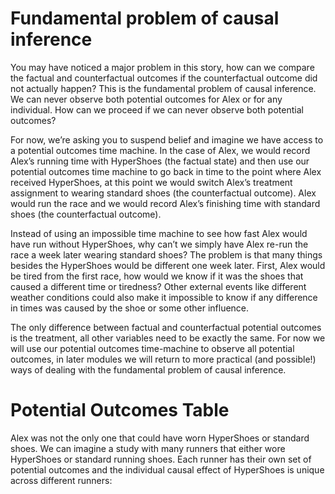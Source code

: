# Fundamental problem of causal inference

You may have noticed a major problem in this story, how can we compare the factual and counterfactual outcomes if the counterfactual outcome did not actually happen? This is the fundamental problem of causal inference. We can never observe both potential outcomes for Alex or for any individual. How can we proceed if we can never observe both potential outcomes? 

For now, we’re asking you to suspend belief and imagine we have access to a potential outcomes time machine. In the case of Alex, we would record Alex’s running time with HyperShoes (the factual state) and then use our potential outcomes time machine to go back in time to the point where Alex received HyperShoes, at this point we would switch Alex’s treatment assignment to wearing standard shoes (the counterfactual outcome). Alex would run the race and we would record Alex’s finishing time with standard shoes (the counterfactual outcome). 

Instead of using an impossible time machine to see how fast Alex would have run without HyperShoes, why can’t we simply have Alex re-run the race a week later wearing standard shoes? The problem is that many things besides the HyperShoes would be different one week later. First, Alex would be tired from the first race, how would we know if it was the shoes that caused a different time or tiredness? Other external events like different weather conditions could also make it impossible to know if any difference in times was caused by the shoe or some other influence. 

The only difference between factual and counterfactual potential outcomes is the treatment, all other variables need to be exactly the same. For now we will use our potential outcomes time-machine to observe all potential outcomes, in later modules we will return to more practical (and possible!) ways of dealing with the fundamental problem of causal inference. 


# Potential Outcomes Table

Alex was not the only one that could have worn HyperShoes or standard shoes. We can imagine a study with many runners that either wore HyperShoes or standard running shoes. Each runner has their own set of potential outcomes and the individual causal effect of HyperShoes is unique across different runners:

